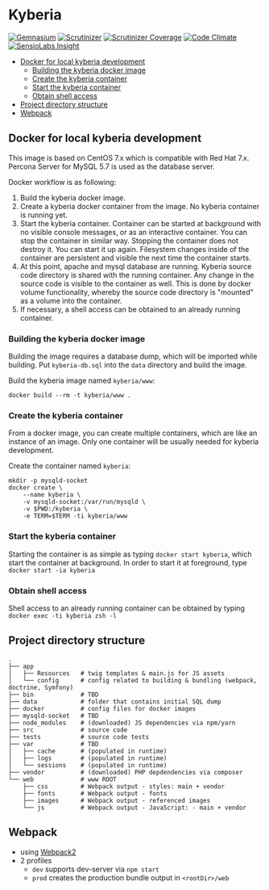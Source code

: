 # Kyberia

[![Gemnasium](https://img.shields.io/gemnasium/Kyberia/kyberia.svg)](https://gemnasium.com/github.com/Kyberia/kyberia)
[![Scrutinizer](https://img.shields.io/scrutinizer/g/Kyberia/kyberia.svg)](https://scrutinizer-ci.com/g/Kyberia/kyberia/)
[![Scrutinizer Coverage](https://img.shields.io/scrutinizer/coverage/g/Kyberia/kyberia.svg)](https://scrutinizer-ci.com/g/Kyberia/kyberia/)
[![Code Climate](https://img.shields.io/codeclimate/github/Kyberia/kyberia.svg)](https://codeclimate.com/github/Kyberia/kyberia)
[![SensioLabs Insight](https://img.shields.io/sensiolabs/i/be359dbe-f1de-42de-a24e-f45970e0250e.svg)](https://insight.sensiolabs.com/projects/be359dbe-f1de-42de-a24e-f45970e0250e)

<!-- vim-markdown-toc GFM -->
* [Docker for local kyberia development](#docker-for-local-kyberia-development)
  * [Building the kyberia docker image](#building-the-kyberia-docker-image)
  * [Create the kyberia container](#create-the-kyberia-container)
  * [Start the kyberia container](#start-the-kyberia-container)
  * [Obtain shell access](#obtain-shell-access)
* [Project directory structure](#project-directory-structure)
* [Webpack](#webpack)

<!-- vim-markdown-toc -->

## Docker for local kyberia development

This image is based on CentOS 7.x which is compatible with Red Hat 7.x.
Percona Server for MySQL 5.7 is used as the database server.

Docker workflow is as following:

1. Build the kyberia docker image.
2. Create a kyberia docker container from the image.
   No kyberia container is running yet.
3. Start the kyberia container. Container can be started at background
   with no visible console messages, or as an interactive container.
   You can stop the container in similar way. Stopping the container does
   not destroy it. You can start it up again. Filesystem changes inside
   of the container are persistent and visible the next time the container
   starts.
4. At this point, apache and mysql database are running. Kyberia source code
   directory is shared with the running container. Any change in the source
   code is visible to the container as well. This is done by docker volume
   functionality, whereby the source code directory is "mounted" as a volume
   into the container.
5. If necessary, a shell access can be obtained to an already running container.

### Building the kyberia docker image

Building the image requires a database dump, which will be imported while
building. Put `kyberia-db.sql` into the `data` directory and build the
image.

Build the kyberia image named `kyberia/www`:
```
docker build --rm -t kyberia/www .
```

### Create the kyberia container

From a docker image, you can create multiple containers, which are like an
instance of an image. Only one container will be usually needed for
kyberia development.

Create the container named `kyberia`:
```
mkdir -p mysqld-socket
docker create \
    --name kyberia \
    -v mysqld-socket:/var/run/mysqld \
    -v $PWD:/kyberia \
    -e TERM=$TERM -ti kyberia/www
```

### Start the kyberia container

Starting the container is as simple as typing `docker start kyberia`,
which start the container at background. In order to start it at foreground,
type `docker start -ia kyberia`

### Obtain shell access

Shell access to an already running container can be obtained by typing
`docker exec -ti kyberia zsh -l`


## Project directory structure

```
.
├── app
│   ├── Resources   # twig templates & main.js for JS assets
│   └── config      # config related to building & bundling (webpack, doctrine, Symfony)
├── bin             # TBD
├── data            # folder that contains initial SQL dump
├── docker          # config files for docker images
├── mysqld-socket   # TBD
├── node_modules    # (downloaded) JS dependencies via npm/yarn
├── src             # source code
├── tests           # source code tests
├── var             # TBD
│   ├── cache       # (populated in runtime)
│   ├── logs        # (populated in runtime)
│   └── sessions    # (populated in runtime)
├── vendor          # (downloaded) PHP depdendencies via composer
└── web             # www ROOT
    ├── css         # Webpack output - styles: main + vendor
    ├── fonts       # Webpack output - fonts
    ├── images      # Webpack output - referenced images
    └── js          # Webpack output - JavaScript: - main + vendor
```

## Webpack

  * using [Webpack2](https://webpack.js.org/)
  * 2 profiles
    * `dev` supports dev-server via `npm start`
    * `prod` creates the production bundle output in `<rootDir>/web`
 
